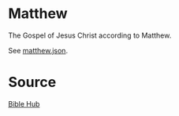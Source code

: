 # Matthew

The Gospel of Jesus Christ according to Matthew.

See [matthew.json](matthew.json).

# Source

[Bible Hub](https://biblehub.com/interlinear/matthew/1.htm)
